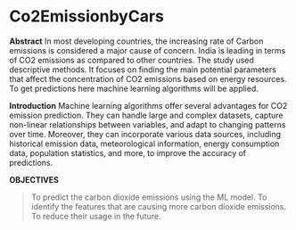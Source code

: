 # Co2EmissionbyCars

**Abstract**
In most developing countries, the increasing rate of Carbon
emissions is considered a major cause of concern. India is leading in terms of
CO2 emissions as compared to other countries. The study used descriptive
methods. It focuses on finding the main potential parameters that affect the
concentration of CO2 emissions based on energy resources. To get predictions
here machine learning algorithms will be applied.

**Introduction**
Machine learning algorithms offer several advantages for CO2 emission
prediction. They can handle large and complex datasets, capture non-linear
relationships between variables, and adapt to changing patterns over time.
Moreover, they can incorporate various data sources, including historical
emission data, meteorological information, energy consumption data,
population statistics, and more, to improve the accuracy of predictions.

**OBJECTIVES**
> To predict the carbon dioxide emissions using the ML model.
> To identify the features that are causing more carbon dioxide emissions.
> To reduce their usage in the future.


